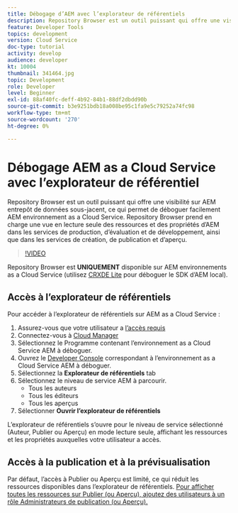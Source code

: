 ```yaml
---
title: Débogage d’AEM avec l’explorateur de référentiels
description: Repository Browser est un outil puissant qui offre une visibilité sur AEM entrepôt de données sous-jacent, ce qui permet de déboguer facilement AEM environnement as a Cloud Service.
feature: Developer Tools
topics: development
version: Cloud Service
doc-type: tutorial
activity: develop
audience: developer
kt: 10004
thumbnail: 341464.jpg
topic: Development
role: Developer
level: Beginner
exl-id: 88af40fc-deff-4b92-84b1-88df2dbdd90b
source-git-commit: b3e9251bdb18a008be95c1fa9e5c79252a74fc98
workflow-type: tm+mt
source-wordcount: '270'
ht-degree: 0%

---
```


# Débogage AEM as a Cloud Service avec l’explorateur de référentiel

Repository Browser est un outil puissant qui offre une visibilité sur AEM entrepôt de données sous-jacent, ce qui permet de déboguer facilement AEM environnement as a Cloud Service. Repository Browser prend en charge une vue en lecture seule des ressources et des propriétés d’AEM dans les services de production, d’évaluation et de développement, ainsi que dans les services de création, de publication et d’aperçu.

>[!VIDEO](https://video.tv.adobe.com/v/341464?quality=12&learn=on)

Repository Browser est __UNIQUEMENT__ disponible sur AEM environnements as a Cloud Service (utilisez [CRXDE Lite](../aem-sdk-local-quickstart/other-tools.md#crxde-lite) pour déboguer le SDK d’AEM local).

## Accès à l’explorateur de référentiels

Pour accéder à l’explorateur de référentiels sur AEM as a Cloud Service :

1. Assurez-vous que votre utilisateur a [l’accès requis](https://experienceleague.adobe.com/docs/experience-manager-cloud-service/content/implementing/developer-tools/repository-browser.html#access-prerequisites)
1. Connectez-vous à [Cloud Manager](https://my.cloudmanager.adobe.com)
1. Sélectionnez le Programme contenant l’environnement as a Cloud Service AEM à déboguer.
1. Ouvrez le [Developer Console](./developer-console.md) correspondant à l’environnement as a Cloud Service AEM à déboguer.
1. Sélectionnez la __Explorateur de référentiels__ tab
1. Sélectionnez le niveau de service AEM à parcourir.
   + Tous les auteurs
   + Tous les éditeurs
   + Tous les aperçus
1. Sélectionner __Ouvrir l’explorateur de référentiels__

L’explorateur de référentiels s’ouvre pour le niveau de service sélectionné (Auteur, Publier ou Aperçu) en mode lecture seule, affichant les ressources et les propriétés auxquelles votre utilisateur a accès.

## Accès à la publication et à la prévisualisation

Par défaut, l’accès à Publier ou Aperçu est limité, ce qui réduit les ressources disponibles dans l’explorateur de référentiels. [Pour afficher toutes les ressources sur Publier (ou Aperçu), ajoutez des utilisateurs à un rôle Administrateurs de publication (ou Aperçu).](https://experienceleague.adobe.com/docs/experience-manager-cloud-service/content/implementing/developer-tools/repository-browser.html#navigate-the-hierarchy)
